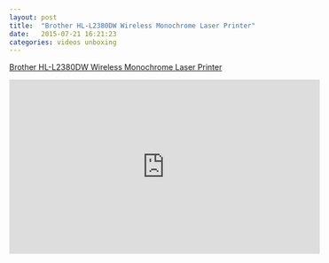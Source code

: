 ```yaml
---
layout: post
title:  "Brother HL-L2380DW Wireless Monochrome Laser Printer"
date:   2015-07-21 16:21:23
categories: videos unboxing
---
```


[Brother HL-L2380DW Wireless Monochrome Laser Printer](http://amzn.to/1gOTLvz)


<iframe width="560" height="315" src="https://www.youtube.com/embed/TPhRoWjf_mA" frameborder="0" allowfullscreen></iframe>




